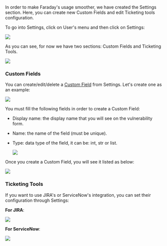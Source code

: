 In order to make Faraday's usage smoother, we have created the Settings section. Here, you can create new Custom Fields and edit Ticketing tools configuration.

To go into Settings, click on User's menu and then click on Settings:

![](https://raw.githubusercontent.com/wiki/infobyte/faraday/images/settings/settings_in_menu.png)

As you can see, for now we have two sections: Custom Fields and Ticketing Tools.

![](https://raw.githubusercontent.com/wiki/infobyte/faraday/images/settings/settings_overview.png)

### Custom Fields

You can create/edit/delete a [Custom Field](https://github.com/infobyte/faraday/wiki/Custom-Fields) from Settings. Let's create one as an example:

![](https://raw.githubusercontent.com/wiki/infobyte/faraday/images/settings/custom_field_new.png)

You must fill the following fields in order to create a Custom Field:
* Display name: the display name that you will see on the vulnerability form.
* Name: the name of the field (must be unique).
* Type: data type of the field, it can be: int, str or list.

    ![](https://raw.githubusercontent.com/wiki/infobyte/faraday/images/settings/custom_field_creating.png)

Once you create a Custom Field, you will see it listed as below:

![](https://raw.githubusercontent.com/wiki/infobyte/faraday/images/settings/custom_field_list.png)

### Ticketing Tools

If you want to use JIRA's or ServiceNow's integration, you can set their configuration through Settings:

**For JIRA**:

![](https://raw.githubusercontent.com/wiki/infobyte/faraday/images/settings/ticketing_tools_JIRA.png)

**For ServiceNow**:

![](https://raw.githubusercontent.com/wiki/infobyte/faraday/images/settings/ticketing_tools_ServiceNow.png)